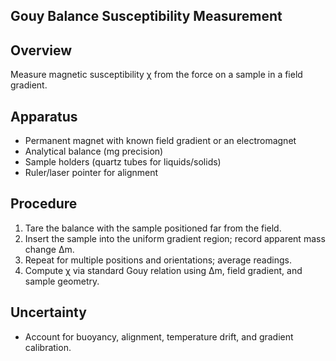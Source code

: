 Gouy Balance Susceptibility Measurement
--------------------------------------

Overview
--------
Measure magnetic susceptibility χ from the force on a sample in a field gradient.

Apparatus
---------
- Permanent magnet with known field gradient or an electromagnet
- Analytical balance (mg precision)
- Sample holders (quartz tubes for liquids/solids)
- Ruler/laser pointer for alignment

Procedure
---------
1. Tare the balance with the sample positioned far from the field.
2. Insert the sample into the uniform gradient region; record apparent mass change Δm.
3. Repeat for multiple positions and orientations; average readings.
4. Compute χ via standard Gouy relation using Δm, field gradient, and sample geometry.

Uncertainty
-----------
- Account for buoyancy, alignment, temperature drift, and gradient calibration.

